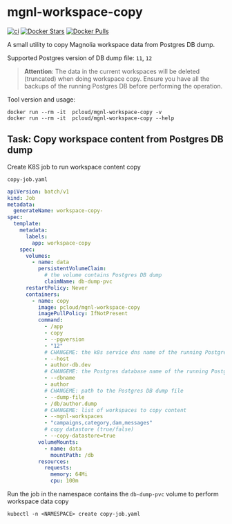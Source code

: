 # mgnl-workspace-copy

[![ci](https://github.com/quangthe/mgnl-workspace-copy/actions/workflows/build-docker.yaml/badge.svg)](https://github.com/quangthe/mgnl-workspace-copy/actions/workflows/build-docker.yaml)
[![Docker Stars](https://img.shields.io/docker/stars/pcloud/mgnl-workspace-copy.svg?style=flat)](https://hub.docker.com/r/pcloud/mgnl-workspace-copy/)
[![Docker Pulls](https://img.shields.io/docker/pulls/pcloud/mgnl-workspace-copy.svg?style=flat)](https://hub.docker.com/r/pcloud/mgnl-workspace-copy/)

A small utility to copy Magnolia workspace data from Postgres DB dump.

Supported Postgres version of DB dump file: `11`, `12`

> **Attention**: The data in the current workspaces will be deleted (truncated) when doing workspace copy. 
> Ensure you have all the backups of the running Postgres DB before performing the operation.  

Tool version and usage:
```shell
docker run --rm -it  pcloud/mgnl-workspace-copy -v
docker run --rm -it  pcloud/mgnl-workspace-copy --help
```

## Task: Copy workspace content from Postgres DB dump

Create K8S job to run workspace content copy

`copy-job.yaml`

```yaml
apiVersion: batch/v1
kind: Job
metadata:
  generateName: workspace-copy-
spec:
  template:
    metadata:
      labels:
        app: workspace-copy
    spec:
      volumes:
        - name: data
          persistentVolumeClaim:
            # the volume contains Postgres DB dump
            claimName: db-dump-pvc
      restartPolicy: Never
      containers:
        - name: copy
          image: pcloud/mgnl-workspace-copy
          imagePullPolicy: IfNotPresent
          command:
            - /app
            - copy
            - --pgversion
            - "12"
            # CHANGEME: the k8s service dns name of the running Postgres DB
            - --host
            - author-db.dev
            # CHANGEME: the Postgres database name of the running Postgres DB
            - --dbname
            - author
            # CHANGEME: path to the Postgres DB dump file
            - --dump-file
            - /db/author.dump
            # CHANGEME: list of workspaces to copy content
            - --mgnl-workspaces
            - "campaigns,category,dam,messages"
            # copy datastore (true/false)
            - --copy-datastore=true
          volumeMounts:
            - name: data
              mountPath: /db
          resources:
            requests:
              memory: 64Mi
              cpu: 100m
```

Run the job in the namespace contains the `db-dump-pvc` volume to perform workspace data copy

```shell
kubectl -n <NAMESPACE> create copy-job.yaml
```